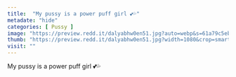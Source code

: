 ```yaml
---
title:  "My pussy is a power puff girl 💕💦"
metadate: "hide"
categories: [ Pussy ]
image: "https://preview.redd.it/dalyabhw0en51.jpg?auto=webp&s=61a79c5eb71e3918578267aa17a92c0cc221c380"
thumb: "https://preview.redd.it/dalyabhw0en51.jpg?width=1080&crop=smart&auto=webp&s=3b9fa1ac7e220b8f5aa3ca3be06ae984a80f4ca8"
visit: ""
---
```

My pussy is a power puff girl 💕💦

